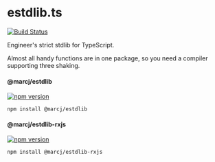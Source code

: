 # estdlib.ts

[![Build Status](https://travis-ci.com/marcj/estdlib.ts.svg?branch=master)](https://travis-ci.com/marcj/estdlib.ts)

Engineer's strict stdlib for TypeScript.

Almost all handy functions are in one package, so you need a compiler supporting three shaking.

#### @marcj/estdlib

[![npm version](https://badge.fury.io/js/%40marcj%2Festdlib.svg)](https://badge.fury.io/js/%40marcj%2Festdlib)

```
npm install @marcj/estdlib
```

#### @marcj/estdlib-rxjs

[![npm version](https://badge.fury.io/js/%40marcj%2Festdlib-rxjs.svg)](https://badge.fury.io/js/%40marcj%2Festdlib-rxjs)

```
npm install @marcj/estdlib-rxjs
```
